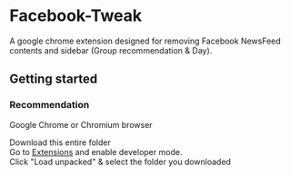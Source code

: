 # Facebook-Tweak
A google chrome extension designed for removing Facebook NewsFeed contents and sidebar (Group recommendation & Day).

## Getting started

### Recommendation
Google Chrome or Chromium browser

Download this entire folder <br>
Go to [Extensions](chrome://extensions/) and enable developer mode. <br>
Click "Load unpacked" & select the folder you downloaded <br>

